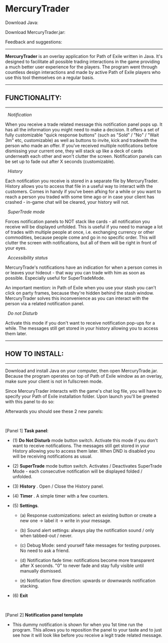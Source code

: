 # MercuryTrader

Download Java: 

Download MercuryTrader.jar: 

Feedback and suggestions: 

---
  
**MercuryTrader** is an overlay application for Path of Exile written in Java. It's designed to facilitate all possible trading interactions in the game providing a much better user experience for the players. The program went through countless design interactions and made by active Path of Exile players who use this tool themselves on a regular basis.

---
## FUNCTIONALITY:
---

&nbsp; *Notification*

When you receive a trade related message this notification panel pops up. It has all the information you might need to make a decision. It offers a set of fully customizable "quick response buttons" (such as "Sold" / "No" / "Wait 3m" etc, customizable) as well as buttons to invite, kick and tradewith the person who made an offer. If you've received multiple notifications before dismissing your current one, they will stack up like a deck of cards underneath each other and won't clutter the screen. Notification panels can be set up to fade out after X seconds (customizable).


&nbsp; *History*

Each notification you receive is stored in a separate file by MercuryTrader. History allows you to access that file in a useful way to interact with the customers. Comes in handy if you've been afking for a while or you want to reach a person you traded with some time ago or in case your client has crashed - in-game chat will be cleared, your history will not.


&nbsp; *SuperTrade mode*

Forces notification panels to NOT stack like cards - all notification you receive will be displayed unfolded. This is useful if you need to manage a lot of trades with multiple people at once, i.e. exchanging currency or other commodities, because people come and go in no specific order. This will clutter the screen with notifications, but all of them will be right in front of your eyes.

&nbsp; *Accessibility status*

MercuryTrade's notifications have an indication for when a person comes in or leaves your hideout - that way you can trade with him as soon as possible. Especially useful for SuperTradeMode.

An important mention: in Path of Exile when you use your stash you can't click on party frames, because they're hidden behind the stash window. MercuryTrader solves this inconvenience as you can interact with the person via a related notification panel.

&nbsp; *Do not Disturb*

Activate this mode if you don't want to receive notification pop-ups for a while. The messages still get stored in your history allowing you to access them later.

---
## HOW TO INSTALL:
---

Download and install Java on your computer, then open MercuryTrade.jar. Because the program operates on top of Path of Exile window as an overlay, make sure your client is not in fullscreen mode.

Since MercuryTrader interacts with the game's chat log file, you will have to specify your Path of Exile installation folder. Upon launch you'll be greeted with this panel to do so:

Afterwards you should see these 2 new panels:

<br/>

[Panel 1] **Task panel**:

* (1) **Do Not Disturb** mode button switch. Activate this mode if you don't want to receive notifications. The messages still get stored in your History allowing you to access them later. When DND is disabled you will be receiving notifications as usual.

* (2) **SuperTrade** mode button switch. Activates / Deactivates SuperTrade Mode - each consecutive notification will be displayed folded / unfolded.

* (3) **History** . Open / Close the History panel.

* (4) **Timer** . A simple timer with a few counters.

* (5) **Settings**.

  * (a) Response customizations: select an existing button or create a new one -> label it -> write in your message.

  * (b) Sound alert settings: always play the notification sound / only when tabbed-out / never.

  * (c) Debug Mode: send yourself fake messages for testing purposes. No need to ask a friend.
  
  * (d) Notification fade time: notifications become more transparent after X seconds. "0" to never fade and stay fully visible until manually dismissed.
  
  * (e) Notification flow direction: upwards or downwards notification stacking.
  
* (6) **Exit**

<br/>

[Panel 2] **Notification panel template**

* This dummy notification is shown for when you 1st time run the program. This allows you to reposition the panel to your taste and to just see how it will look like before you receive a legit trade related message.

<br/>


